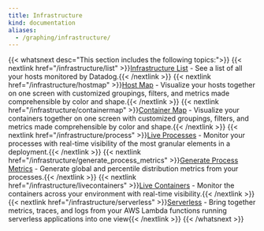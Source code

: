 ```yaml
---
title: Infrastructure
kind: documentation
aliases:
  - /graphing/infrastructure/
---
```


{{< whatsnext desc="This section includes the following topics:">}}
    {{< nextlink href="/infrastructure/list" >}}<u>Infrastructure List</u> - See a list of all your hosts monitored by Datadog.{{< /nextlink >}}
    {{< nextlink href="/infrastructure/hostmap" >}}<u>Host Map</u> - Visualize your hosts together on one screen with customized groupings, filters, and metrics made comprehensible by color and shape.{{< /nextlink >}}
    {{< nextlink href="/infrastructure/containermap" >}}<u>Container Map</u> - Visualize your containers together on one screen with customized groupings, filters, and metrics made comprehensible by color and shape.{{< /nextlink >}}
    {{< nextlink href="/infrastructure/process" >}}<u>Live Processes</u> - Monitor your processes with real-time visibility of the most granular elements in a deployment.{{< /nextlink >}}
    {{< nextlink href="/infrastructure/generate_process_metrics" >}}<u>Generate Process Metrics</u> - Generate global and percentile distribution metrics from your processes.{{< /nextlink >}}
    {{< nextlink href="/infrastructure/livecontainers" >}}<u>Live Containers</u> - Monitor the containers across your environment with real-time visibility.{{< /nextlink >}}
    {{< nextlink href="/infrastructure/serverless" >}}<u>Serverless</u> - Bring together metrics, traces, and logs from your AWS Lambda functions running serverless applications into one view{{< /nextlink >}}
{{< /whatsnext >}}

